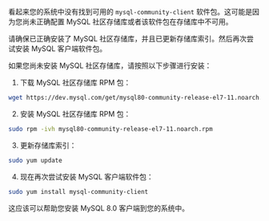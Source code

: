 看起来您的系统中没有找到可用的 `mysql-community-client` 软件包。这可能是因为您尚未正确配置 MySQL 社区存储库或者该软件包在存储库中不可用。

请确保已正确安装了 MySQL 社区存储库，并且已更新存储库索引。然后再次尝试安装 MySQL 客户端软件包。

如果您尚未安装 MySQL 社区存储库，请按照以下步骤进行安装：

1. 下载 MySQL 社区存储库 RPM 包：

```bash
wget https://dev.mysql.com/get/mysql80-community-release-el7-11.noarch.rpm
```

2. 安装 MySQL 社区存储库 RPM 包：

```bash
sudo rpm -ivh mysql80-community-release-el7-11.noarch.rpm
```

3. 更新存储库索引：

```bash
sudo yum update
```

4. 现在再次尝试安装 MySQL 客户端软件包：

```bash
sudo yum install mysql-community-client
```

这应该可以帮助您安装 MySQL 8.0 客户端到您的系统中。